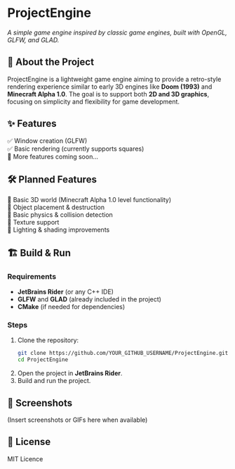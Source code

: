 # ProjectEngine  
*A simple game engine inspired by classic game engines, built with OpenGL, GLFW, and GLAD.*  

## 🚀 About the Project  
ProjectEngine is a lightweight game engine aiming to provide a retro-style rendering experience similar to early 3D engines like **Doom (1993)** and **Minecraft Alpha 1.0**. The goal is to support both **2D and 3D graphics**, focusing on simplicity and flexibility for game development.  

## ✨ Features  
✅ Window creation (GLFW)  
✅ Basic rendering (currently supports squares)  
🔄 More features coming soon...  

## 🛠️ Planned Features  
🔹 Basic 3D world (Minecraft Alpha 1.0 level functionality)  
🔹 Object placement & destruction  
🔹 Basic physics & collision detection  
🔹 Texture support  
🔹 Lighting & shading improvements  

## 🏗️ Build & Run  
### Requirements  
- **JetBrains Rider** (or any C++ IDE)  
- **GLFW** and **GLAD** (already included in the project)  
- **CMake** (if needed for dependencies)  

### Steps  
1. Clone the repository:  
   ```sh
   git clone https://github.com/YOUR_GITHUB_USERNAME/ProjectEngine.git
   cd ProjectEngine
   ```
2. Open the project in **JetBrains Rider**.  
3. Build and run the project.  

## 📸 Screenshots  
(Insert screenshots or GIFs here when available)  

## 📜 License  
MIT Licence
